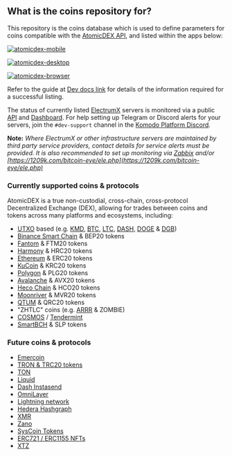 ## What is the coins repository for?

This repository is the coins database which is used to define parameters for coins compatible with the [AtomicDEX API](https://github.com/KomodoPlatform/atomicDEX-API/), and listed within the apps below:

[![atomicdex-mobile](https://user-images.githubusercontent.com/35845239/226103567-6d6872de-b0aa-4b87-9ba6-b692be314861.png)](https://atomicdex.io/en/mobile/)

[![atomicdex-desktop](https://user-images.githubusercontent.com/35845239/226103576-a0336fcb-0d8e-47db-bf66-6ec779c35f1c.png)](https://github.com/KomodoPlatform/atomicDEX-Desktop)

[![atomicdex-browser](https://user-images.githubusercontent.com/35845239/226103583-0c1f1b73-80a0-4123-8a4a-bdc2bccd9594.png)](https://app.atomicdex.io)
 
Refer to the guide at [Dev docs link](http://Dev.docs.link) for details of the information required for a successful listing.

The status of currently listed [ElectrumX](https://electrumx.readthedocs.io/en/latest/) servers is monitored via a public [API](https://electrum-status.dragonhound.info/api/v1/electrums_status) and [Dashboard](https://stats.kmd.io/atomicdex/electrum_status/). For help setting up Telegram or Discord alerts for your servers, join the `#dev-support` channel in the [Komodo Platform Discord](https://komodoplatform.com/discord).

**Note:** _Where ElectrumX or other infrastructure servers are maintained by third party service providers, contact details for service alerts must be provided. It is also recommended to set up monitoring via [Zabbix](https://www.zabbix.com/) and/or [https://1209k.com/bitcoin-eye/ele.php](https://1209k.com/bitcoin-eye/ele.php)_



### Currently supported coins & protocols

AtomicDEX is a true non-custodial, cross-chain, cross-protocol Decentralized Exchange (DEX), allowing for trades between coins and tokens across many platforms and ecosystems, including:

- [UTXO](https://utxo-alliance.org/) based (e.g. [KMD](https://komodoplatform.com/), [BTC](https://www.bitcoin.com/), [LTC](https://litecoin.com/en/), [DASH](https://www.dash.org/), [DOGE](https://dogecoin.com/) & [DGB](https://digibyte.org/en-us/))
- [Binance Smart Chain](https://www.binance.com/en/blog/ecosystem/introducing-bnb-chain-the-evolution-of-binance-smart-chain-421499824684903436) & BEP20 tokens
- [Fantom](https://fantom.foundation/) & FTM20 tokens
- [Harmony](https://github.com/harmony-one/HRC) & HRC20 tokens
- [Ethereum](https://ethereum.org/en/) & ERC20 tokens
- [KuCoin](https://www.kucoin.com/) & KRC20 tokens
- [Polygon](https://polygon.technology/) & PLG20 tokens
- [Avalanche](https://www.avax.com/) & AVX20 tokens
- [Heco Chain](https://www.hecochain.com/en-us/) & HCO20 tokens
- [Moonriver](https://moonbeam.network/networks/moonriver/) & MVR20 tokens
- [QTUM](https://www.qtum.org/) & QRC20 tokens
- "ZHTLC" coins (e.g. [ARRR](https://pirate.black/) & ZOMBIE)
- [COSMOS](https://cosmos.network/) / [Tendermint](https://tendermint.com/)
- [SmartBCH](https://smartbch.org/) & SLP tokens


### Future coins & protocols

- [Emercoin](https://github.com/KomodoPlatform/atomicDEX-API/issues/1700)
- [TRON & TRC20 tokens](https://github.com/KomodoPlatform/atomicDEX-API/issues/1542)
- [TON](https://github.com/KomodoPlatform/atomicDEX-API/issues/1531)
- [Liquid](https://github.com/KomodoPlatform/atomicDEX-API/issues/1267)
- [Dash Instasend](https://github.com/KomodoPlatform/atomicDEX-API/issues/1136)
- [OmniLayer](https://github.com/KomodoPlatform/atomicDEX-API/issues/1087)
- [Lightning network](https://github.com/KomodoPlatform/atomicDEX-API/issues/1045)
- [Hedera Hashgraph](https://github.com/KomodoPlatform/atomicDEX-API/issues/979)
- [XMR](https://github.com/KomodoPlatform/atomicDEX-API/issues/956)
- [Zano](https://github.com/KomodoPlatform/atomicDEX-API/issues/942)
- [SysCoin Tokens](https://github.com/KomodoPlatform/atomicDEX-API/issues/938)
- [ERC721 / ERC1155 NFTs](https://github.com/KomodoPlatform/atomicDEX-API/issues/900)
- [XTZ](https://github.com/KomodoPlatform/atomicDEX-API/issues/632)
